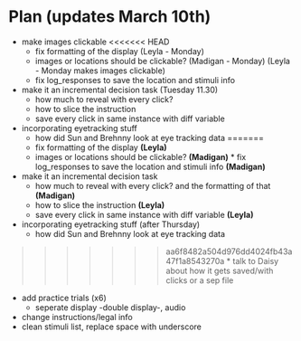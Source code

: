 # Plan (updates March 10th)
* make images clickable
<<<<<<< HEAD
	* fix formatting of the display (Leyla - Monday)
	* images or locations should be clickable? (Madigan - Monday) (Leyla - Monday makes images clickable)
	* fix log_responses to save the location and stimuli info
* make it an incremental decision task (Tuesday 11.30)
	* how much to reveal with every click?
	* how to slice the instruction
	* save every click in same instance with diff variable
* incorporating eyetracking stuff
	* how did Sun and Brehnny look at eye tracking data 
=======
	* fix formatting of the display **(Leyla)**
	* images or locations should be clickable? **(Madigan)**	* fix log_responses to save the location and stimuli info **(Madigan)**
* make it an incremental decision task
	* how much to reveal with every click? and the formatting of that **(Madigan)**
	* how to slice the instruction **(Leyla)**
	* save every click in same instance with diff variable **(Leyla)**
* incorporating eyetracking stuff (after Thursday)
	* how did Sun and Brehnny look at eye tracking data
>>>>>>> aa6f8482a504d976dd4024fb43a47f1a8543270a
	* talk to Daisy about how it gets saved/with clicks or a sep file
* add practice trials (x6)
	* seperate display -double display-, audio 
* change instructions/legal info
* clean stimuli list, replace space with underscore







